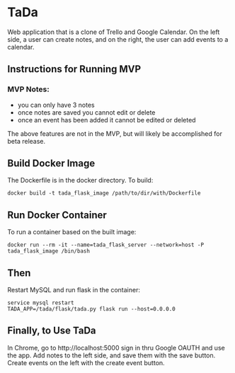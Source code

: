 # TaDa
Web application that is a clone of Trello and Google Calendar. On the left side, a user can create notes, and on the right, the user can add events to a calendar. 

## Instructions for Running MVP

### MVP Notes:

<ul>
<li>you can only have 3 notes</li>
<li>once notes are saved you cannot edit or delete</li>
<li>once an event has been added it cannot be edited or deleted</li>
</ul>

The above features are not in the MVP, but will likely be accomplished for beta release.


## Build Docker Image

The Dockerfile is in the docker directory. To build:
```
docker build -t tada_flask_image /path/to/dir/with/Dockerfile
```

## Run Docker Container

To run a container based on the built image:
```
docker run --rm -it --name=tada_flask_server --network=host -P tada_flask_image /bin/bash
```

## Then

Restart MySQL and run flask in the container:
```
service mysql restart
TADA_APP=/tada/flask/tada.py flask run --host=0.0.0.0
```

## Finally, to Use TaDa

In Chrome, go to http://localhost:5000 sign in thru Google OAUTH and use the app. Add notes to the left side, and save them with the save button. Create events on the left with the create event button.
